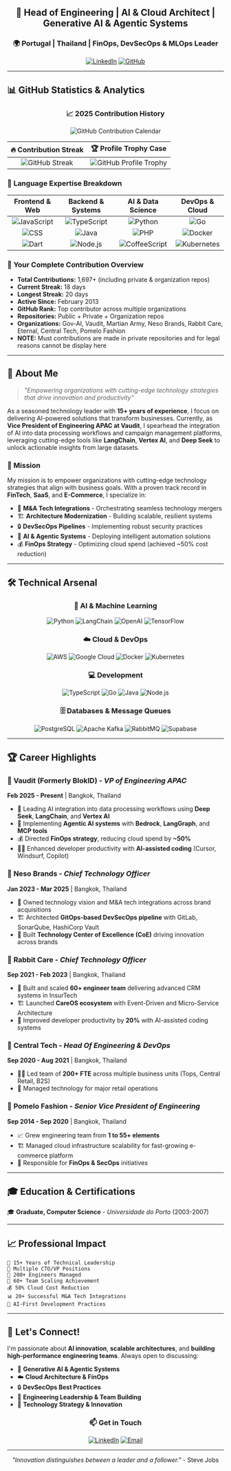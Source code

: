 <div align="center">

## 🚀 Head of Engineering | AI & Cloud Architect | Generative AI & Agentic Systems
### 🌍 Portugal | Thailand | FinOps, DevSecOps & MLOps Leader

[![LinkedIn](https://img.shields.io/badge/LinkedIn-0077B5?style=for-the-badge&logo=linkedin&logoColor=white)](https://linkedin.com/in/pauloalmeida)
[![GitHub](https://img.shields.io/badge/GitHub-100000?style=for-the-badge&logo=github&logoColor=white)](https://github.com/paulinhoAlmeida)

</div>

---

## 📊 GitHub Statistics & Analytics

<div align="center">

### 📈 **2025 Contribution History**
![GitHub Contribution Calendar](https://ghchart.rshah.org/00D4AA/paulinhoAlmeida)

</div>

<div align="center">

| **🔥 Contribution Streak** | **🏆 Profile Trophy Case** |
|:---------------------------:|:----------------------------:|
| ![GitHub Streak](https://github-readme-streak-stats.herokuapp.com/?user=paulinhoAlmeida&theme=dark&hide_border=true&background=0D1117&card_width=400&border=0) | ![GitHub Profile Trophy](https://github-profile-trophy.vercel.app/?username=paulinhoAlmeida&theme=light&no-frame=true&no-bg=true&margin-w=4&margin-h=4&row=1&column=7&text_color=000000&border=0) |

</div>

### 🌟 **Language Expertise Breakdown**
<div align="center">

| **Frontend & Web** | **Backend & Systems** | **AI & Data Science** | **DevOps & Cloud** |
|:------------------:|:---------------------:|:---------------------:|:------------------:|
| ![JavaScript](https://img.shields.io/badge/JavaScript-40%25-F7DF1E?style=for-the-badge&logo=javascript&logoColor=black) | ![TypeScript](https://img.shields.io/badge/TypeScript-12%25-3178C6?style=for-the-badge&logo=typescript&logoColor=white) | ![Python](https://img.shields.io/badge/Python-18%25-3776AB?style=for-the-badge&logo=python&logoColor=white) | ![Go](https://img.shields.io/badge/Go-13%25-00ADD8?style=for-the-badge&logo=go&logoColor=white) |
| ![CSS](https://img.shields.io/badge/CSS-2%25-1572B6?style=for-the-badge&logo=css3&logoColor=white) | ![Java](https://img.shields.io/badge/Java-11%25-ED8B00?style=for-the-badge&logo=java&logoColor=white) | ![PHP](https://img.shields.io/badge/PHP-2%25-777BB4?style=for-the-badge&logo=php&logoColor=white) | ![Docker](https://img.shields.io/badge/Docker-2496ED?style=for-the-badge&logo=docker&logoColor=white) |
| ![Dart](https://img.shields.io/badge/Dart-3%25-0175C2?style=for-the-badge&logo=dart&logoColor=white) | ![Node.js](https://img.shields.io/badge/Node.js-11%25-43853D?style=for-the-badge&logo=node.js&logoColor=white) | ![CoffeeScript](https://img.shields.io/badge/CoffeeScript-1%25-2F2625?style=for-the-badge&logo=coffeescript&logoColor=white) | ![Kubernetes](https://img.shields.io/badge/Kubernetes-326CE5?style=for-the-badge&logo=kubernetes&logoColor=white) |

</div>



### 🎯 **Your Complete Contribution Overview**
- **Total Contributions:** 1,697+ (including private & organization repos)
- **Current Streak:** 18 days
- **Longest Streak:** 20 days
- **Active Since:** February 2013
- **GitHub Rank:** Top contributor across multiple organizations
- **Repositories:** Public + Private + Organization repos
- **Organizations:** Gov-AI, Vaudit, Martian Army, Neso Brands, Rabbit Care, Eternal, Central Tech, Pomelo Fashion
- **NOTE:** Must contributions are made in private repositories and for legal reasons cannot be display here

---

## 🚀 About Me

> *"Empowering organizations with cutting-edge technology strategies that drive innovation and productivity"*

As a seasoned technology leader with **15+ years of experience**, I focus on delivering AI-powered solutions that transform businesses. Currently, as **Vice President of Engineering APAC at Vaudit**, I spearhead the integration of AI into data processing workflows and campaign management platforms, leveraging cutting-edge tools like **LangChain**, **Vertex AI**, and **Deep Seek** to unlock actionable insights from large datasets.

### 🎯 Mission
My mission is to empower organizations with cutting-edge technology strategies that align with business goals. With a proven track record in **FinTech**, **SaaS**, and **E-Commerce**, I specialize in:

- 🔧 **M&A Tech Integrations** - Orchestrating seamless technology mergers
- 🏗️ **Architecture Modernization** - Building scalable, resilient systems  
- 🔒 **DevSecOps Pipelines** - Implementing robust security practices
- 🤖 **AI & Agentic Systems** - Deploying intelligent automation solutions
- 💰 **FinOps Strategy** - Optimizing cloud spend (achieved ~50% cost reduction)

---

## 🛠️ Technical Arsenal

<div align="center">

### 🤖 AI & Machine Learning
![Python](https://img.shields.io/badge/Python-3776AB?style=for-the-badge&logo=python&logoColor=white)
![LangChain](https://img.shields.io/badge/LangChain-121212?style=for-the-badge&logo=langchain&logoColor=white)
![OpenAI](https://img.shields.io/badge/OpenAI-412991?style=for-the-badge&logo=openai&logoColor=white)
![TensorFlow](https://img.shields.io/badge/TensorFlow-FF6F00?style=for-the-badge&logo=tensorflow&logoColor=white)

### ☁️ Cloud & DevOps
![AWS](https://img.shields.io/badge/AWS-FF9900?style=for-the-badge&logo=amazonaws&logoColor=white)
![Google Cloud](https://img.shields.io/badge/Google_Cloud-4285F4?style=for-the-badge&logo=google-cloud&logoColor=white)
![Docker](https://img.shields.io/badge/Docker-2496ED?style=for-the-badge&logo=docker&logoColor=white)
![Kubernetes](https://img.shields.io/badge/Kubernetes-326CE5?style=for-the-badge&logo=kubernetes&logoColor=white)

### 💻 Development
![TypeScript](https://img.shields.io/badge/TypeScript-007ACC?style=for-the-badge&logo=typescript&logoColor=white)
![Go](https://img.shields.io/badge/Go-00ADD8?style=for-the-badge&logo=go&logoColor=white)
![Java](https://img.shields.io/badge/Java-ED8B00?style=for-the-badge&logo=java&logoColor=white)
![Node.js](https://img.shields.io/badge/Node.js-43853D?style=for-the-badge&logo=node.js&logoColor=white)

### 🗄️ Databases & Message Queues
![PostgreSQL](https://img.shields.io/badge/PostgreSQL-316192?style=for-the-badge&logo=postgresql&logoColor=white)
![Apache Kafka](https://img.shields.io/badge/Apache_Kafka-231F20?style=for-the-badge&logo=apache-kafka&logoColor=white)
![RabbitMQ](https://img.shields.io/badge/RabbitMQ-FF6600?style=for-the-badge&logo=rabbitmq&logoColor=white)
![Supabase](https://img.shields.io/badge/Supabase-181818?style=for-the-badge&logo=supabase&logoColor=white)

</div>

---

## 🏆 Career Highlights

### 🎯 **Vaudit (Formerly BlokID)** - *VP of Engineering APAC*
**Feb 2025 - Present** | Bangkok, Thailand
- 🤖 Leading AI integration into data processing workflows using **Deep Seek**, **LangChain**, and **Vertex AI**
- 🚀 Implementing **Agentic AI systems** with **Bedrock**, **LangGraph**, and **MCP tools**
- 💰 Directed **FinOps strategy**, reducing cloud spend by **~50%**
- 👨‍💻 Enhanced developer productivity with **AI-assisted coding** (Cursor, Windsurf, Copilot)

### 🏢 **Neso Brands** - *Chief Technology Officer*
**Jan 2023 - Mar 2025** | Bangkok, Thailand
- 🔗 Owned technology vision and M&A tech integrations across brand acquisitions
- 🏗️ Architected **GitOps-based DevSecOps pipeline** with GitLab, SonarQube, HashiCorp Vault
- 🎯 Built **Technology Center of Excellence (CoE)** driving innovation across brands

### 🐰 **Rabbit Care** - *Chief Technology Officer*  
**Sep 2021 - Feb 2023** | Bangkok, Thailand
- 👥 Built and scaled **60+ engineer team** delivering advanced CRM systems in InsurTech
- 🏗️ Launched **CareOS ecosystem** with Event-Driven and Micro-Service Architecture
- 🚀 Improved developer productivity by **20%** with AI-assisted coding systems

### 🏪 **Central Tech** - *Head Of Engineering & DevOps*
**Sep 2020 - Aug 2021** | Bangkok, Thailand
- 👨‍💼 Led team of **200+ FTE** across multiple business units (Tops, Central Retail, B2S)
- 📱 Managed technology for major retail operations

### 👗 **Pomelo Fashion** - *Senior Vice President of Engineering*
**Sep 2014 - Sep 2020** | Bangkok, Thailand  
- 📈 Grew engineering team from **1 to 55+ elements**
- 🏗️ Managed cloud infrastructure scalability for fast-growing e-commerce platform
- 💼 Responsible for **FinOps & SecOps** initiatives

---

## 🎓 Education & Certifications

🎓 **Graduate, Computer Science** - *Universidade do Porto* (2003-2007)

---

## 📈 Professional Impact

```
💼 15+ Years of Technical Leadership
🏢 Multiple CTO/VP Positions  
👥 200+ Engineers Managed
🚀 60+ Team Scaling Achievement
💰 50% Cloud Cost Reduction
📊 20+ Successful M&A Tech Integrations
🤖 AI-First Development Practices
```

---

## 🌟 Let's Connect!

I'm passionate about **AI innovation**, **scalable architectures**, and **building high-performance engineering teams**. Always open to discussing:

- 🤖 **Generative AI & Agentic Systems**
- ☁️ **Cloud Architecture & FinOps**  
- 🔒 **DevSecOps Best Practices**
- 👥 **Engineering Leadership & Team Building**
- 🚀 **Technology Strategy & Innovation**

<div align="center">

### 📫 **Get in Touch**

[![LinkedIn](https://img.shields.io/badge/LinkedIn-0077B5?style=for-the-badge&logo=linkedin&logoColor=white)](https://linkedin.com/in/pauloalmeida)
[![Email](https://img.shields.io/badge/Email-D14836?style=for-the-badge&logo=gmail&logoColor=white)](mailto:paulo@example.com)

---

*"Innovation distinguishes between a leader and a follower."* - Steve Jobs

</div>
